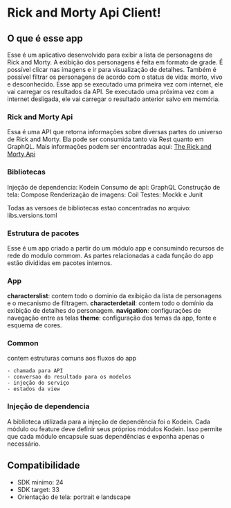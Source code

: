 # Rick and Morty Api Client!

## O que é esse app
Esse é um aplicativo desenvolvido para exibir a lista de personagens de Rick and Morty.
A exibição dos personagens é feita em formato de grade. É possível clicar nas imagens e ir para visualização de detalhes.
Também é possível filtrar os personagens de acordo com o status de vida: morto, vivo e desconhecido.
Esse app se executado uma primeira vez com internet, ele vai carregar os resultados da API. Se executado uma próxima vez com a internet desligada, ele vai carregar o resultado anterior salvo em memória.


### Rick and Morty Api

Essa é uma API que retorna informações sobre diversas partes do universo de Rick and Morty. Ela pode ser consumida tanto via Rest quanto em GraphQL.
Mais informações podem ser encontradas aqui: [The Rick and Morty Api](http://rickandmortyapi.com/documentation)


### Bibliotecas

Injeção de dependencia: Kodein
Consumo de api: GraphQL
Construção de tela: Compose
Renderização de imagens: Coil
Testes: Mockk e Junit

Todas as versoes de bibliotecas estao concentradas no arquivo: libs.versions.toml

### Estrutura de pacotes

Esse é um app criado a partir do um módulo app e consumindo recursos de rede do modulo commom. As partes relacionadas a cada função do app estão divididas em pacotes internos.

### App
**characterslist**: contem todo o dominio da exibição da lista de personagens e o mecanismo de filtragem.
**characterdetail**: contem todo o domínio da exibição de detalhes do personagem.
**navigation**: configurações de navegação entre as telas
**theme**: configuração dos temas da app, fonte e esquema de cores.

### Common
contem estruturas comuns aos fluxos do app

	- chamada para API
	- conversao do resultado para os modelos
	- injeção do serviço
	- estados da view 


### Injeção de dependencia

A biblioteca utilizada para a injeção de dependência foi o Kodein. Cada módulo ou feature deve definir seus próprios módulos Kodein. Isso permite que cada módulo encapsule suas dependências e exponha apenas o necessário.


## Compatibilidade

- SDK minimo: 24
- SDK target: 33
- Orientação de tela: portrait e landscape
